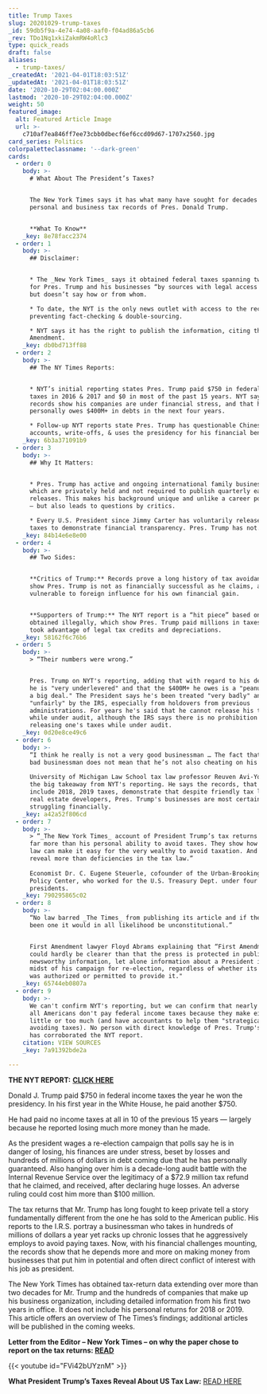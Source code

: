 ```yaml
---
title: Trump Taxes
slug: 20201029-trump-taxes
_id: 59db5f9a-4e74-4a08-aaf0-f04ad86a5cb6
_rev: TDo1Nq1xkiZakmRW4oRlc3
type: quick_reads
draft: false
aliases:
  - trump-taxes/
_createdAt: '2021-04-01T18:03:51Z'
_updatedAt: '2021-04-01T18:03:51Z'
date: '2020-10-29T02:04:00.000Z'
lastmod: '2020-10-29T02:04:00.000Z'
weight: 50
featured_image:
  alt: Featured Article Image
  url: >-
    c710af7ea846ff7ee73cbb0dbecf6ef6ccd09d67-1707x2560.jpg
card_series: Politics
colorpaletteclassname: '--dark-green'
cards:
  - order: 0
    body: >-
      # What About The President’s Taxes?


      The New York Times says it has what many have sought for decades – the
      personal and business tax records of Pres. Donald Trump.


      **What To Know**
    _key: 8e78facc2374
  - order: 1
    body: >-
      ## Disclaimer:


      * The _New York Times_ says it obtained federal taxes spanning two decades
      for Pres. Trump and his businesses “by sources with legal access to it”
      but doesn’t say how or from whom.

      * To date, the NYT is the only news outlet with access to the records –
      preventing fact-checking & double-sourcing.

      * NYT says it has the right to publish the information, citing the First
      Amendment.
    _key: db0bd713ff88
  - order: 2
    body: >-
      ## The NY Times Reports:


      * NYT’s initial reporting states Pres. Trump paid $750 in federal income
      taxes in 2016 & 2017 and $0 in most of the past 15 years. NYT says the
      records show his companies are under financial stress, and that he
      personally owes $400M+ in debts in the next four years.

      * Follow-up NYT reports state Pres. Trump has questionable Chinese bank
      accounts, write-offs, & uses the presidency for his financial benefit.
    _key: 6b3a371091b9
  - order: 3
    body: >-
      ## Why It Matters:


      * Pres. Trump has active and ongoing international family businesses,
      which are privately held and not required to publish quarterly earnings
      releases. This makes his background unique and unlike a career politician
      – but also leads to questions by critics.

      * Every U.S. President since Jimmy Carter has voluntarily released their
      taxes to demonstrate financial transparency. Pres. Trump has not.
    _key: 84b14e6e8e00
  - order: 4
    body: >-
      ## Two Sides:


      **Critics of Trump:** Records prove a long history of tax avoidance and
      show Pres. Trump is not as financially successful as he claims, and thus
      vulnerable to foreign influence for his own financial gain.


      **Supporters of Trump:** The NYT report is a “hit piece” based on records
      obtained illegally, which show Pres. Trump paid millions in taxes, and
      took advantage of legal tax credits and depreciations.
    _key: 58162f6c76b6
  - order: 5
    body: >-
      > “Their numbers were wrong.”


      Pres. Trump on NYT's reporting, adding that with regard to his debts, that
      he is "very underlevered" and that the $400M+ he owes is a "peanut... not
      a big deal." The President says he's been treated "very badly" and
      "unfairly" by the IRS, especially from holdovers from previous
      administrations. For years he's said that he cannot release his taxes
      while under audit, although the IRS says there is no prohibition against
      releasing one's taxes while under audit.
    _key: 0d20e8ce49c6
  - order: 6
    body: >-
      “I think he really is not a very good businessman … The fact that he’s a
      bad businessman does not mean that he’s not also cheating on his taxes.”  
        
      University of Michigan Law School tax law professor Reuven Avi-Yonah on
      the big takeaway from NYT's reporting. He says the records, that don't
      include 2018, 2019 taxes, demonstrate that despite friendly tax laws for
      real estate developers, Pres. Trump's businesses are most certainly
      struggling financially.
    _key: a42a52f806cd
  - order: 7
    body: >-
      > “_The New York Times_ account of President Trump’s tax returns reveal
      far more than his personal ability to avoid taxes. They show how the tax
      law can make it easy for the very wealthy to avoid taxation. And they
      reveal more than deficiencies in the tax law.”  
        
      Economist Dr. C. Eugene Steuerle, cofounder of the Urban-Brookings Tax
      Policy Center, who worked for the U.S. Treasury Dept. under four
      presidents.
    _key: 790295865c02
  - order: 8
    body: >-
      “No law barred _The Times_ from publishing its article and if there had
      been one it would in all likelihood be unconstitutional.”


      First Amendment lawyer Floyd Abrams explaining that “First Amendment law
      could hardly be clearer than that the press is protected in publishing
      newsworthy information, let alone information about a President in the
      midst of his campaign for re-election, regardless of whether its source
      was authorized or permitted to provide it."
    _key: 65744eb0807a
  - order: 9
    body: >-
      We can't confirm NYT's reporting, but we can confirm that nearly half of
      all Americans don't pay federal income taxes because they make either too
      little or too much (and have accountants to help them "strategically plan"
      avoiding taxes). No person with direct knowledge of Pres. Trump's taxes
      has corroborated the NYT report.
    citation: VIEW SOURCES
    _key: 7a91392bde2a

---
```

**THE NYT REPORT:** [**CLICK HERE**](https://www.nytimes.com/interactive/2020/09/27/us/donald-trump-taxes.html)

Donald J. Trump paid $750 in federal income taxes the year he won the presidency. In his first year in the White House, he paid another $750.

He had paid no income taxes at all in 10 of the previous 15 years — largely because he reported losing much more money than he made.

As the president wages a re-election campaign that polls say he is in danger of losing, his finances are under stress, beset by losses and hundreds of millions of dollars in debt coming due that he has personally guaranteed. Also hanging over him is a decade-long audit battle with the Internal Revenue Service over the legitimacy of a $72.9 million tax refund that he claimed, and received, after declaring huge losses. An adverse ruling could cost him more than $100 million.

The tax returns that Mr. Trump has long fought to keep private tell a story fundamentally different from the one he has sold to the American public. His reports to the I.R.S. portray a businessman who takes in hundreds of millions of dollars a year yet racks up chronic losses that he aggressively employs to avoid paying taxes. Now, with his financial challenges mounting, the records show that he depends more and more on making money from businesses that put him in potential and often direct conflict of interest with his job as president.

The New York Times has obtained tax-return data extending over more than two decades for Mr. Trump and the hundreds of companies that make up his business organization, including detailed information from his first two years in office. It does not include his personal returns for 2018 or 2019. This article offers an overview of The Times’s findings; additional articles will be published in the coming weeks.

**Letter from the Editor – New York Times – on why the paper chose to report on the tax returns: [READ](https://www.nytimes.com/2020/09/27/us/trump-taxes-editors-note.html)**

{{< youtube id="FVi42bUYznM" >}}

**What President Trump’s Taxes Reveal About US Tax Law:** [READ HERE](https://www.investopedia.com/what-trump-s-taxes-reveal-about-us-tax-law-5080039)